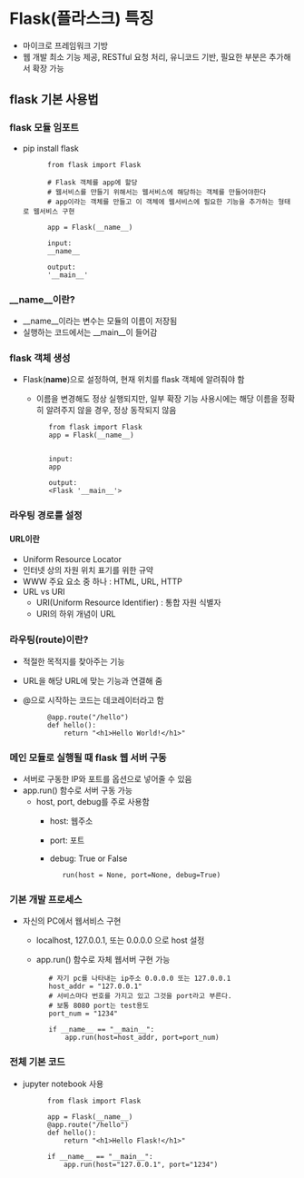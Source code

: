 # Flask(플라스크) 특징
- 마이크로 프레임워크 기방
- 웹 개발 최소 기능 제공, RESTful 요청 처리, 유니코드 기반, 필요한 부분은 추가해서 확장 가능

## flask 기본 사용법

### flask 모듈 임포트
- pip install flask


            from flask import Flask
            
            # Flask 객체를 app에 할당
            # 웹서비스를 만들기 위해서는 웹서비스에 해당하는 객체를 만들어야한다
            # app이라는 객체를 만들고 이 객체에 웹서비스에 필요한 기능을 추가하는 형태로 웹서비스 구현
            
            app = Flask(__name__)
            
            input:
            __name__
            
            output:
            '__main__'


### __name__이란?
- __name__이라는 변수는 모듈의 이름이 저장됨
- 실행하는 코드에서는 __main__이 들어감


### flask 객체 생성
- Flask(__name__)으로 설정하여, 현재 위치를 flask 객체에 알려줘야 함
   - 이름을 변경해도 정상 실행되지만, 일부 확장 기능 사용시에는 해당 이름을 정확히 알려주지 않을 경우, 정상 동작되지 않음



            from flask import Flask
            app = Flask(__name__)


            input:
            app

            output:
            <Flask '__main__'>

### 라우팅 경로를 설정
#### URL이란
- Uniform Resource Locator
- 인터넷 상의 자원 위치 표기를 위한 규약
- WWW 주요 요소 중 하나 : HTML, URL, HTTP
- URL vs URI
    - URI(Uniform Resource Identifier) : 통합 자원 식별자
    - URI의 하위 개념이 URL
    


### 라우팅(route)이란?
- 적절한 목적지를 찾아주는 기능
- URL을 해당 URL에 맞는 기능과 연결해 줌
- @으로 시작하는 코드는 데코레이터라고 함



            @app.route("/hello")
            def hello():
                return "<h1>Hello World!</h1>"


### 메인 모듈로 실행될 때 flask 웹 서버 구동
- 서버로 구동한 IP와 포트를 옵션으로 넣어줄 수 있음
- app.run() 함수로 서버 구동 가능
  - host, port, debug를 주로 사용함
    - host: 웹주소
    - port: 포트
    - debug: True or False

            
             run(host = None, port=None, debug=True)



### 기본 개발 프로세스
- 자신의 PC에서 웹서비스 구현
   - localhost, 127.0.0.1, 또는 0.0.0.0 으로 host 설정
   - app.run() 함수로 자체 웹서버 구현 가능



            # 자기 pc를 나타내는 ip주소 0.0.0.0 또는 127.0.0.1 
            host_addr = "127.0.0.1"
            # 서비스마다 번호를 가지고 있고 그것을 port라고 부른다.
            # 보통 8080 port는 test용도
            port_num = "1234"
            
            if __name__ == "__main__":
                app.run(host=host_addr, port=port_num)


### 전체 기본 코드
- jupyter notebook 사용



            from flask import Flask
            
            app = Flask(__name__)
            @app.route("/hello")
            def hello():
                return "<h1>Hello Flask!</h1>"
            
            if __name__ == "__main__":
                app.run(host="127.0.0.1", port="1234")